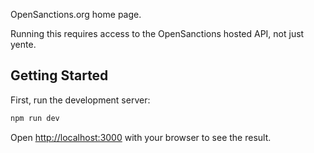 OpenSanctions.org home page.

Running this requires access to the OpenSanctions hosted API, not just yente.

## Getting Started

First, run the development server:

```bash
npm run dev
```

Open [http://localhost:3000](http://localhost:3000) with your browser to see the result.
